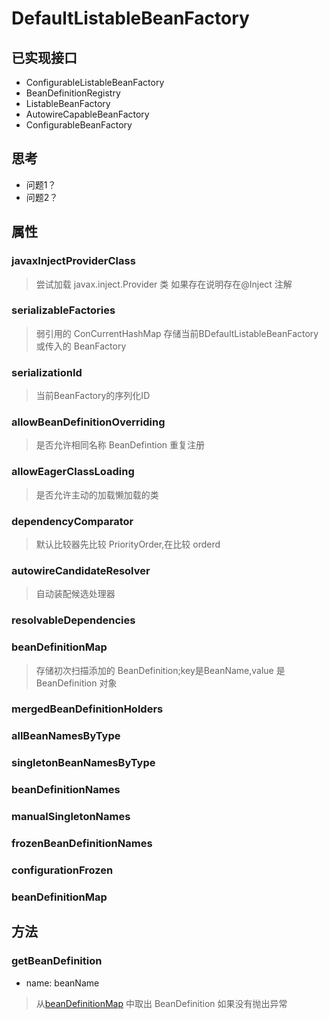 # DefaultListableBeanFactory
## 已实现接口
* ConfigurableListableBeanFactory
* BeanDefinitionRegistry 
* ListableBeanFactory
* AutowireCapableBeanFactory
* ConfigurableBeanFactory
## 思考
* 问题1？
* 问题2？
## 属性
### javaxInjectProviderClass
> 尝试加载 javax.inject.Provider 类 如果存在说明存在@Inject 注解
### serializableFactories
> 弱引用的 ConCurrentHashMap 存储当前BDefaultListableBeanFactory 或传入的 BeanFactory
### serializationId
> 当前BeanFactory的序列化ID
### allowBeanDefinitionOverriding
>是否允许相同名称 BeanDefintion 重复注册
### allowEagerClassLoading 
>是否允许主动的加载懒加载的类
### dependencyComparator
>默认比较器先比较 PriorityOrder,在比较 orderd
### autowireCandidateResolver
>自动装配候选处理器 
### resolvableDependencies
> 
### beanDefinitionMap
> 存储初次扫描添加的 BeanDefinition;key是BeanName,value 是BeanDefinition 对象
### mergedBeanDefinitionHolders
### allBeanNamesByType
### singletonBeanNamesByType
### beanDefinitionNames
### manualSingletonNames
### frozenBeanDefinitionNames
### configurationFrozen
### beanDefinitionMap


## 方法

### getBeanDefinition
* name: beanName
> 从[beanDefinitionMap](#beanDefinitionMap) 中取出 BeanDefinition 如果没有抛出异常